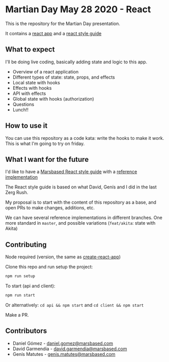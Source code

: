 # Martian Day May 28 2020 - React

This is the repository for the Martian Day presentation.

It contains a [react app](/client/src) and a [react style guide](/docs/REACT_STYLE_GUIDE.md)

## What to expect

I'll be doing live coding, basically adding state and logic to this app.

- Overview of a react application
- Different types of state: state, props, and effects
- Local state with hooks
- Effects with hooks
- API with effects
- Global state with hooks (authorization)
- Questions
- Lunch!!

## How to use it

You can use this repository as a code kata: write the hooks to make it work. This is what I'm going to try on friday.

## What I want for the future

I'd like to have a [Marsbased React style guide](/docs/REACT_STYLE_GUIDE.md) with a [reference implementation](/client/src)

The React style guide is based on what David, Genís and I did in the last Zerg Rush.

My proposal is to start with the content of this repository as a base, and open PRs to make changes, additions, etc.

We can have several reference implementations in different branches. One more standard in `master`, and possible variations (`feat/akita`: state with Akita)

## Contributing

Node required (version, the same as [create-react-app](https://create-react-app.dev/docs/getting-started/))

Clone this repo and run setup the project:

```bash
npm run setup
```

To start (api and client):

```bash
npm run start
```

Or alternatively: `cd api && npm start` and `cd client && npm start`

Make a PR.

## Contributors

- Daniel Gómez - daniel.gomez@marsbased.com
- David Garmendia - david.garmendia@marsbased.com
- Genís Matutes - genis.matutes@marsbased.com
